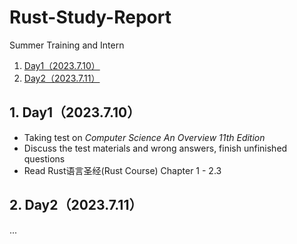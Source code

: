 # Rust-Study-Report
Summer Training and Intern
<!-- vscode-markdown-toc -->
1. [Day1（2023.7.10）](#day12023.7.10)
2. [Day2（2023.7.11）](#day22023.7.11)
<!-- vscode-markdown-toc-config
	numbering=true
	autoSave=true
	/vscode-markdown-toc-config -->
<!-- /vscode-markdown-toc -->
##  1. <a name='day12023.7.10'></a>Day1（2023.7.10）
* Taking test on _Computer Science An Overview 11th Edition_
* Discuss the test materials and wrong answers, finish unfinished questions
* Read Rust语言圣经(Rust Course) Chapter 1 - 2.3
##  2. <a name='day22023.7.4'></a>Day2（2023.7.11）
...
